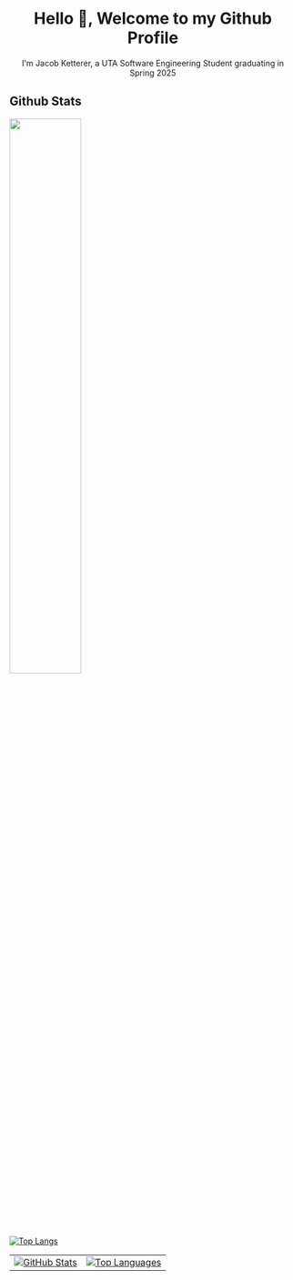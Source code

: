 <h1 align="center">Hello 👋, Welcome to my Github Profile</h1>
<p align="center">I'm Jacob Ketterer, a UTA Software Engineering Student graduating in Spring 2025</p>

<h2>Github Stats</h2>
<a href="https://github.com/jketterer02"><img width="50%" src="https://github-readme-stats-five-ivory-45.vercel.app/api?username=jketterer02&theme=dark&show_icons=true"></a>

[![Top Langs](https://github-readme-stats.vercel.app/api/top-langs/?username=jketterer02&layout=compact&theme=dark)](https://github.com/jketterer02)

<div align="center">
  <table>
    <tr>
      <td>
        <a href="https://github.com/jketterer02">
          <img src="https://github-readme-stats-five-ivory-45.vercel.app/api?username=jketterer02&theme=dark&show_icons=true" alt="GitHub Stats" />
        </a>
      </td>
      <td>
        <a href="https://github.com/jketterer02">
          <img src="https://github-readme-stats.vercel.app/api/top-langs/?username=jketterer02&layout=compact&theme=dark" alt="Top Languages" />
        </a>
      </td>
    </tr>
  </table>
</div>


